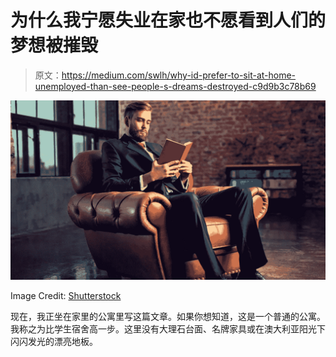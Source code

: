 # 为什么我宁愿失业在家也不愿看到人们的梦想被摧毁

> 原文：<https://medium.com/swlh/why-id-prefer-to-sit-at-home-unemployed-than-see-people-s-dreams-destroyed-c9d9b3c78b69>

![](img/67541f1d7c166425db853484da3d4832.png)

Image Credit: [Shutterstock](https://www.shutterstock.com/search/man+sitting+on+chair+reading)

现在，我正坐在家里的公寓里写这篇文章。如果你想知道，这是一个普通的公寓。我称之为比学生宿舍高一步。这里没有大理石台面、名牌家具或在澳大利亚阳光下闪闪发光的漂亮地板。